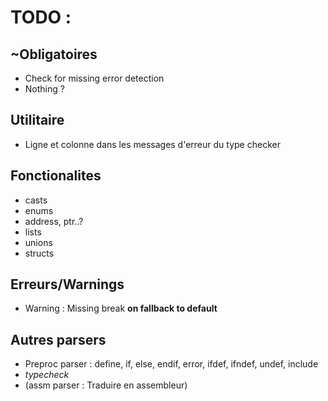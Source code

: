 # TODO :
## ~Obligatoires
- Check for missing error detection
- Nothing ? 
## Utilitaire
- Ligne et colonne dans les messages d'erreur du type checker
## Fonctionalites
- casts 
- enums
- address, ptr..?
- lists
- unions
- structs
## Erreurs/Warnings 
- Warning : Missing break **on fallback to default**
## Autres parsers
- Preproc parser : define, if, else, endif, error, ifdef, ifndef, undef, include
- *typecheck*
- (assm parser : Traduire en assembleur)